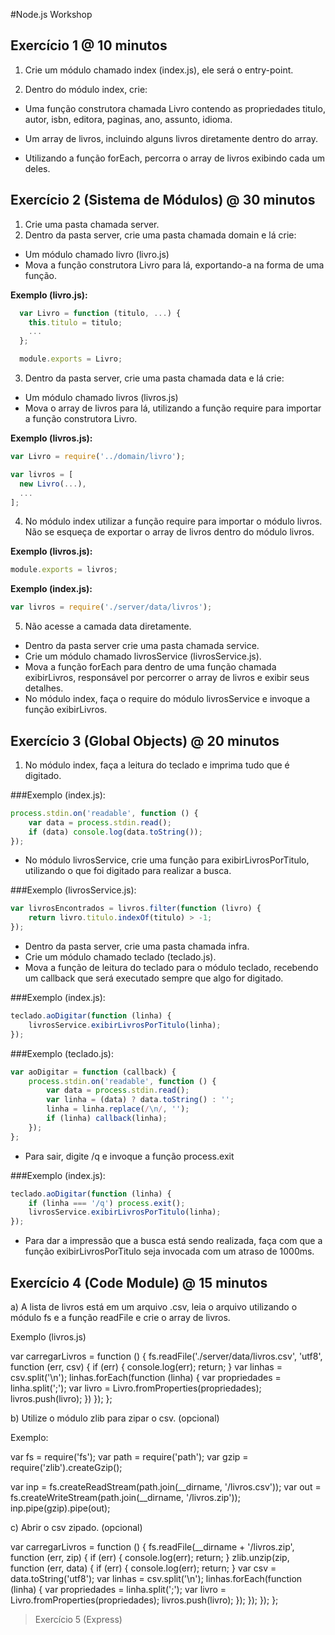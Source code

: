 #Node.js Workshop

## Exercício 1 @ 10 minutos

1. Crie um módulo chamado index (index.js), ele será o entry-point.

2. Dentro do módulo index, crie:

* Uma função construtora chamada Livro contendo as propriedades titulo, autor, isbn, editora, paginas, ano, assunto, idioma.

* Um array de livros, incluindo alguns livros diretamente dentro do array.

* Utilizando a função forEach, percorra o array de livros exibindo cada um deles.

## Exercício 2 (Sistema de Módulos) @ 30 minutos

1. Crie uma pasta chamada server.
2. Dentro da pasta server, crie uma pasta chamada domain e lá crie:

* Um módulo chamado livro (livro.js)
* Mova a função construtora Livro para lá, exportando-a na forma de uma função.

**Exemplo (livro.js):**

```javascript
  var Livro = function (titulo, ...) {
	this.titulo = titulo;
	...
  }; 

  module.exports = Livro;
```

3. Dentro da pasta server, crie uma pasta chamada data e lá crie:

* Um módulo chamado livros (livros.js)
* Mova o array de livros para lá, utilizando a função require para importar a função construtora Livro.

**Exemplo (livros.js):**

```javascript
var Livro = require('../domain/livro');

var livros = [
  new Livro(...),
  ...
];
```

4. No módulo index utilizar a função require para importar o módulo livros. Não se esqueça de exportar o array de livros dentro do módulo livros.

**Exemplo (livros.js):**

```javascript
module.exports = livros;
```

**Exemplo (index.js):**

```javascript
var livros = require('./server/data/livros');
```

5. Não acesse a camada data diretamente.

* Dentro da pasta server crie uma pasta chamada service.
* Crie um módulo chamado livrosService (livrosService.js).
* Mova a função forEach para dentro de uma função chamada exibirLivros, responsável por percorrer o array de livros e exibir seus detalhes.
* No módulo index, faça o require do módulo livrosService e invoque a função exibirLivros.

## Exercício 3 (Global Objects) @ 20 minutos


1. No módulo index, faça a leitura do teclado e imprima tudo que é digitado.

###Exemplo (index.js):

```javascript
process.stdin.on('readable', function () {
	var data = process.stdin.read();
	if (data) console.log(data.toString());
});
```

* No módulo livrosService, crie uma função para exibirLivrosPorTitulo, utilizando o que foi digitado para realizar a busca.

###Exemplo (livrosService.js):

```javascript
var livrosEncontrados = livros.filter(function (livro) {
	return livro.titulo.indexOf(titulo) > -1;
});
```

* Dentro da pasta server, crie uma pasta chamada infra.
* Crie um módulo chamado teclado (teclado.js).
* Mova a função de leitura do teclado para o módulo teclado, recebendo um callback que será executado sempre que algo for digitado.

###Exemplo (index.js):

```javascript
teclado.aoDigitar(function (linha) {
	livrosService.exibirLivrosPorTitulo(linha);
});
```

###Exemplo (teclado.js):

```javascript
var aoDigitar = function (callback) {
	process.stdin.on('readable', function () {
		var data = process.stdin.read();
		var linha = (data) ? data.toString() : '';
		linha = linha.replace(/\n/, '');
		if (linha) callback(linha);
	});
};
```

* Para sair, digite /q e invoque a função process.exit

###Exemplo (index.js):

```javascript
teclado.aoDigitar(function (linha) {
	if (linha === '/q') process.exit();
	livrosService.exibirLivrosPorTitulo(linha);
});
```

* Para dar a impressão que a busca está sendo realizada, faça com que a função exibirLivrosPorTitulo seja invocada com um atraso de 1000ms.

## Exercício 4 (Code Module) @ 15 minutos

a) A lista de livros está em um arquivo .csv, leia o arquivo utilizando o módulo fs e a função readFile e crie o array de livros.

Exemplo (livros.js)

var carregarLivros = function () {
	fs.readFile('./server/data/livros.csv', 'utf8', function (err, csv) {
		if (err) {
			console.log(err);
			return;
		}
		var linhas = csv.split('\n');
		linhas.forEach(function (linha) {
			var propriedades = linha.split(';');
			var livro = Livro.fromProperties(propriedades);
			livros.push(livro);
		})
	});
};

b) Utilize o módulo zlib para zipar o csv. (opcional)

Exemplo:

var fs = require('fs');
var path = require('path');
var gzip = require('zlib').createGzip();
  
var inp = fs.createReadStream(path.join(__dirname, '/livros.csv'));
var out = fs.createWriteStream(path.join(__dirname, '/livros.zip'));
inp.pipe(gzip).pipe(out);

c) Abrir o csv zipado. (opcional)

var carregarLivros = function () {
	fs.readFile(__dirname + '/livros.zip', function (err, zip) {
		if (err) {
			console.log(err);
			return;
		}
		zlib.unzip(zip, function (err, data) {
			if (err) {
				console.log(err);
				return;
			}
			var csv = data.toString('utf8');
			var linhas = csv.split('\n');
			linhas.forEach(function (linha) {
				var propriedades = linha.split(';');
				var livro = Livro.fromProperties(propriedades);
				livros.push(livro);
			});
		});
	});
};

> Exercício 5 (Express)

